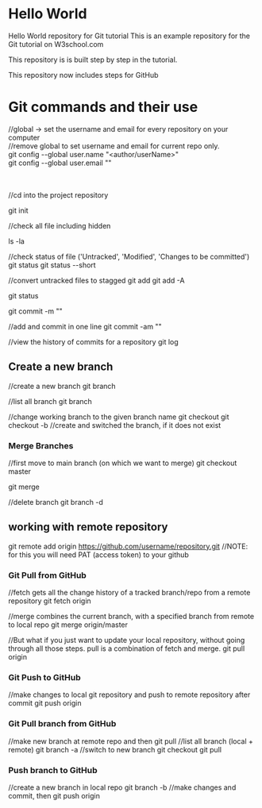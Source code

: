 # Hello World
Hello World repository for Git tutorial
This is an example repository for the Git tutorial on W3school.com

This repository is is built step by step in the tutorial.

This repository now includes steps for GitHub

# Git commands and their use
 //global -> set the username and email for every repository on your computer  
 //remove global to set username and email for current repo only.   
 git config --global user.name "<author/userName>"   
 git config --global user.email "<email-registered-with-GitHub>"  

 <br><br>
 //cd into the project repository
 
 git init

 
 //check all file including hidden
 
 ls -la

 //check status of file ('Untracked', 'Modified', 'Changes to be committed')
 git status
 git status --short

 //convert untracked files to stagged
 git add <fileName>
 git add -A

 git status

 git commit -m "<CustomMessage>"

 //add and commit in one line
 git commit -am "<customMessage>"
 
 //view the history of commits for a repository
 git log

 ## Create a new branch
 //create a new branch
 git branch <branch-name>

 //list all branch
 git branch

 //change working branch to the given branch name
 git checkout <branch-name>
 git checkout -b <branch-name>  //create and switched the branch, if it does not exist

### Merge Branches
 //first move to main branch (on which we want to merge)
 git checkout master

 git merge <branch-name>

 //delete branch
 git branch -d <branch-name>

## working with remote repository

 git remote add origin <https://github.com/username/repository.git>
 //NOTE: for this you will need PAT (access token) to your github

### Git Pull from GitHub
 //fetch gets all the change history of a tracked branch/repo from a remote repository
 git fetch origin

 //merge combines the current branch, with a specified branch from remote to local repo
 git merge origin/master

 //But what if you just want to update your local repository, without going through all those steps. pull is a combination of fetch and merge.
 git pull origin

### Git Push to GitHub
 //make changes to local git repository and push to remote repository after commit
 git push origin

### Git Pull branch from GitHub
 //make new branch at remote repo and then
 git pull
 //list all branch (local + remote)
 git branch -a
 //switch to new branch
 git checkout <branchName>
 git pull

### Push branch to GitHub
 //create a new branch in local repo
 git branch -b <branchName>
 //make changes and commit, then
 git push origin <new-created-branch-name>

